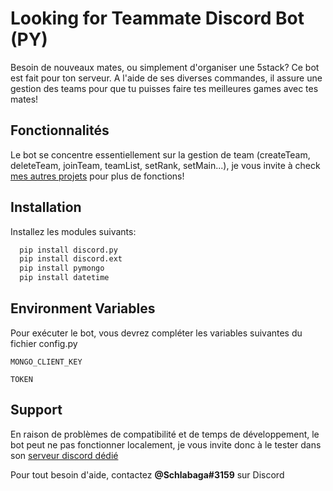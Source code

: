 
# Looking for Teammate Discord Bot (PY)

Besoin de nouveaux mates, ou simplement d'organiser une 5stack? Ce bot est fait pour ton serveur. A l'aide de ses diverses commandes, il assure une gestion des teams pour que tu puisses faire tes meilleures games avec tes mates!
## Fonctionnalités


Le bot se concentre essentiellement sur la gestion de team (createTeam, deleteTeam, joinTeam, teamList, setRank, setMain...), je vous invite à check [mes autres projets](https://github.com/Schlabaga?tab=repositories) pour plus de fonctions!


## Installation

Installez les modules suivants:

```bash
  pip install discord.py
  pip install discord.ext
  pip install pymongo
  pip install datetime
```
    
## Environment Variables
Pour exécuter le bot, vous devrez compléter les variables suivantes du fichier config.py

`MONGO_CLIENT_KEY`

`TOKEN`


## Support

En raison de problèmes de compatibilité et de temps de développement, le bot peut ne pas fonctionner localement, je vous invite donc à le tester dans son [serveur discord dédié](https://discord.gg/PmUnJ42Zfh
)

Pour tout besoin d'aide, contactez **@Schlabaga#3159** sur Discord

